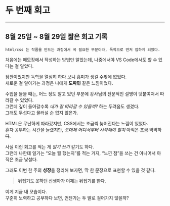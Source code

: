# 두 번째 회고
---
## 8월 25일 ~ 8월 29일 짧은 회고 기록
    html/css 는 작품을 만드는 과정에서 꼭 필요한 부분이라, 독학으로 먼저 접하게 되었다.  
처음에는 메모장에서 작성하는 방법만 알았는데, 나중에서야 VS Code에서도 할 수 있다는 걸 알았다.  

잠깐이었지만 독학을 열심히 하다 보니 흥미가 생길 수밖에 없었다.  
새로운 걸 알아가는 과정은 나에게 **도파민** 같은 느낌이었다.  

수업을 들을 때는, 어느 정도 알고 있던 부분에 강사님의 전문적인 설명이 덧붙여져서 따라갈 수 있었다.  
그런데 깊이 들어갈수록 *내가 잘 따라갈 수 있을까?* 하는 두려움도 생겼다.  
그래도 무섭다고 물러설 순 없지 않은가.  

HTML은 무난하게 따라갔지만, CSS에서는 조금씩 늦어진다는 느낌이 있었다.  
혼자 공부하는 시간을 늘렸지만, *도대체 어디서부터 시작해야 할지* ~~아직은 조금 막막하다~~.  

사실 이런 회고를 적는 게 _일기 쓰기_ 같기도 하다.  
그런데 나한테 일기는 “오늘 뭘 했는지”를 적는 거지, “느낀 점”을 쓰는 건 아니어서 아직은 조금 낯설다.  

그래도 이번 한 주의 **성장**을 정리해 보자면, 딱 한 문장으로 표현할 수 있을 것 같다.  

> **뒤집기도 못하던 신생아가 이제는 뒤집기를 한다.**  

이게 지금 내 모습이다.  
꾸준히 노력하고 공부하다 보면, 언젠가는 두 발로 걸어가지 않을까?  